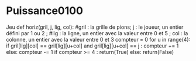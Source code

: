 # Puissance0100
Jeu
def horiz(gril, j, lig, col):
#gril : la grille de pions; j : le joueur, un entier défini par 1 ou 2 ;
#lig : la ligne, un entier avec la valeur entre 0 et 5 ; col : la   colonne, un entier avec la valeur entre 0 et 3
	compteur = 0
	for u in range(4):
    		if gril[lig][col] == gril[lig][u+col] and gril[lig][u+col] == j :
            			compteur += 1
    		else:
            			compteur -= 1
	if compteur >= 4 :
        		return(True)
	else:
        		return(False)

